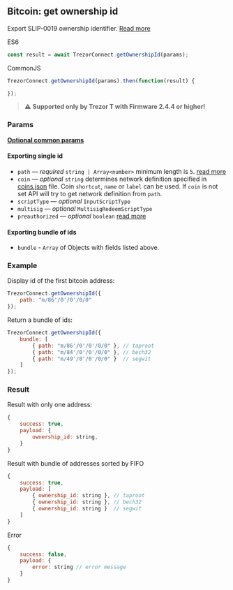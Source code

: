 ## Bitcoin: get ownership id
Export SLIP-0019 ownership identifier. [Read more](https://github.com/satoshilabs/slips/blob/master/slip-0019.md#ownership-identifier)

ES6
```javascript
const result = await TrezorConnect.getOwnershipId(params);
```

CommonJS
```javascript
TrezorConnect.getOwnershipId(params).then(function(result) {

});
```

> :warning: **Supported only by Trezor T with Firmware 2.4.4 or higher!** 

### Params
[****Optional common params****](commonParams.md)
#### Exporting single id
* `path` — *required* `string | Array<number>` minimum length is `5`. [read more](path.md)
* `coin` — *optional* `string` determines network definition specified in [coins.json](../../src/data/coins.json) file. Coin `shortcut`, `name` or `label` can be used. If `coin` is not set API will try to get network definition from `path`.
* `scriptType` — *optional* `InputScriptType`
* `multisig` — *optional* `MultisigRedeemScriptType`
* `preauthorized` — *optional* `boolean` [read more](./authorizeCoinJoin.md)

#### Exporting bundle of ids
* `bundle` - `Array` of Objects with fields listed above.


### Example
Display id of the first bitcoin address:
```javascript
TrezorConnect.getOwnershipId({
    path: "m/86'/0'/0'/0/0"
});
```
Return a bundle of ids:
```javascript
TrezorConnect.getOwnershipId({
    bundle: [
        { path: "m/86'/0'/0'/0/0" }, // taproot
        { path: "m/84'/0'/0'/0/0" }, // bech32
        { path: "m/49'/0'/0'/0/0" }  // segwit
    ]
});
```

### Result
Result with only one address:
```javascript
{
    success: true,
    payload: {
        ownership_id: string,
    }
}
```
Result with bundle of addresses sorted by FIFO
```javascript
{
    success: true,
    payload: [
        { ownership_id: string }, // taproot
        { ownership_id: string }, // bech32
        { ownership_id: string }  // segwit
    ]
}
```
Error
```javascript
{
    success: false,
    payload: {
        error: string // error message
    }
}
```
